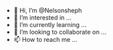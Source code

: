 - 👋 Hi, I’m @Nelsonsheph
- 👀 I’m interested in ...
- 🌱 I’m currently learning ...
- 💞️ I’m looking to collaborate on ...
- 📫 How to reach me ...

<!---
Nelsonsheph/Nelsonsheph is a ✨ special ✨ repository because its `README.md` (this file) appears on your GitHub profile.
You can click the Preview link to take a look at your changes.
--->
